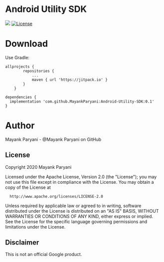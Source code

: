 # Android Utility SDK
[![](https://jitpack.io/v/MayankParyani/Android-Utility-SDK.svg)](https://jitpack.io/#MayankParyani/Android-Utility-SDK)
[![License](https://img.shields.io/badge/License-Apache%202.0-blue.svg)](https://opensource.org/licenses/Apache-2.0)

# Download
Use Gradle:

```top level gradle
allprojects {
		repositories {
			...
			maven { url 'https://jitpack.io' }
		}
	}

dependencies {
  implementation 'com.github.MayankParyani:Android-Utility-SDK:0.1'
}
```
# Author

Mayank Paryani - @Mayank Paryani on GitHub

## License

Copyright 2020 Mayank Paryani

   Licensed under the Apache License, Version 2.0 (the "License");
   you may not use this file except in compliance with the License.
   You may obtain a copy of the License at
         
      http://www.apache.org/licenses/LICENSE-2.0

   Unless required by applicable law or agreed to in writing, software
   distributed under the License is distributed on an "AS IS" BASIS,
   WITHOUT WARRANTIES OR CONDITIONS OF ANY KIND, either express or implied.
   See the License for the specific language governing permissions and
   limitations under the License.

Disclaimer
---------
This is not an official Google product.
